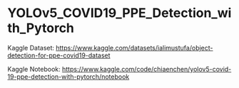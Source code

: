 # YOLOv5_COVID19_PPE_Detection_with_Pytorch
Kaggle Dataset: https://www.kaggle.com/datasets/ialimustufa/object-detection-for-ppe-covid19-dataset

Kaggle Notebook: https://www.kaggle.com/code/chiaenchen/yolov5-covid-19-ppe-detection-with-pytorch/notebook
